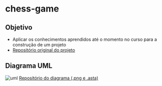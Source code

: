 # chess-game

## Objetivo
+ Aplicar os conhecimentos aprendidos até o momento no curso para a construção de um projeto
+ [Repositório original do projeto](https://github.com/acenelio/chess-system-java/)

## Diagrama UML
![uml](https://github.com/acenelio/chess-system-design/blob/master/chess-system-design.png?raw=true)
[Repositório do diagrama (.png e .asta)](https://github.com/acenelio/chess-system-design)
